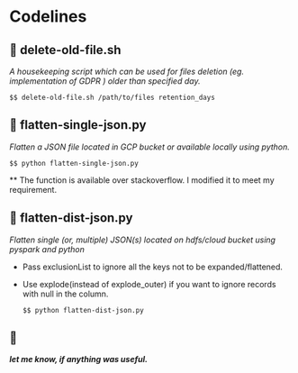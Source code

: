 # Codelines
                                                                                                                                     

                                                                                                                                     
## :wave: delete-old-file.sh

*A housekeeping script which can be used for files deletion (eg. implementation of GDPR ) older than specified day.*

    $$ delete-old-file.sh /path/to/files retention_days

                                                                                                                                      
## :wave: flatten-single-json.py

*Flatten a JSON file located in GCP bucket or available locally using python.*

    $$ python flatten-single-json.py

** The function is available over stackoverflow. I modified it to meet my requirement. 
                                                                                                                                      
                                                                                                                                      
## :wave: flatten-dist-json.py

*Flatten single (or, multiple) JSON(s) located on hdfs/cloud bucket using pyspark and python*
+ Pass exclusionList to ignore all the keys not to be expanded/flattened. 
+ Use explode(instead of explode_outer) if you want to ignore records with null in the column. 
     
      $$ python flatten-dist-json.py

## :wave: 


***let me know, if anything was useful.***
